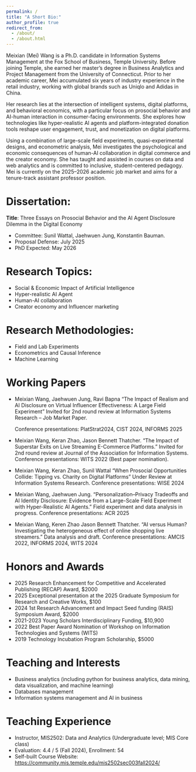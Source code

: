 ```yaml
---
permalink: /
title: "A Short Bio:"
author_profile: true
redirect_from: 
  - /about/
  - /about.html
---
```



Meixian (Mei) Wang is a Ph.D. candidate in Information Systems Management at the Fox School of Business, Temple University. Before joining Temple, she earned her master’s degree in Business Analytics and Project Management from the University of Connecticut. Prior to her academic career, Mei accumulated six years of industry experience in the retail industry, working with global brands such as Uniqlo and Adidas in China.

Her research lies at the intersection of intelligent systems, digital platforms, and behavioral economics, with a particular focus on prosocial behavior and AI-human interaction in consumer-facing environments. She explores how technologies like hyper-realistic AI agents and platform-integrated donation tools reshape user engagement, trust, and monetization on digital platforms.

Using a combination of large-scale field experiments, quasi-experimental designs, and econometric analysis, Mei investigates the psychological and economic consequences of human-AI collaboration in digital commerce and the creator economy. She has taught and assisted in courses on data and web analytics and is committed to inclusive, student-centered pedagogy. Mei is currently on the 2025–2026 academic job market and aims for a tenure-track assistant professor position.

Dissertation:
======
**Title**: Three Essays on Prosocial Behavior and the AI Agent Disclosure Dilemma in the Digital Economy

* Committee:  Sunil Wattal, Jaehwuen Jung, Konstantin Bauman.
* Proposal Defense: July 2025
* PhD Expected: May 2026

Research Topics:
======
* Social & Economic Impact of Artificial Intelligence
* Hyper-realistic AI Agent
* Human-AI collaboration
* Creator economy and Influencer marketing

Research Methodologies:
======
* Field and Lab Experiments
* Econometrics and Causal Inference
* Machine Learning

Working Papers
======
* Meixian Wang, Jaehwuen Jung, Ravi Bapna “The Impact of Realism and AI Disclosure on Virtual Influencer Effectiveness: A Large Field Experiment”
  Invited for 2nd round review at Information Systems Research – Job Market Paper.

  Conference presentations: PlatStrat2024, CIST 2024, INFORMS 2025
  
* Meixian Wang, Keran Zhao, Jason Bennett Thatcher. “The Impact of Superstar Exits on Live Streaming E-Commerce Platforms.”
  Invited for 2nd round review at Journal of the Association for Information Systems.
  Conference presentations: WITS 2022 (Best paper nomination).
  
* Meixian Wang, Keran Zhao, Sunil Wattal “When Prosocial Opportunities Collide: Tipping vs. Charity on Digital Platforms”
  Under Review at Information Systems Research.
  Conference presentations: WISE 2024
  
* Meixian Wang, Jaehwuen Jung. “Personalization–Privacy Tradeoffs and AI Identity Disclosure: Evidence from a Large-Scale Field Experiment with Hyper-Realistic AI Agents.”
  Field experiment and data analysis in progress.
  Conference presentations: ACR 2025
  
* Meixian Wang, Keren Zhao Jason Bennett Thatcher. “AI versus Human? Investigating the heterogeneous effect of online shopping live streamers.”
  Data analysis and draft.
  Conference presentations: AMCIS 2022, INFORMS 2024, WITS 2024

Honors and Awards
======
* 2025 Research Enhancement for Competitive and Accelerated Publishing (RECAP) Award, $2000
* 2025 Exceptional presentation at the 2025 Graduate Symposium for Research and Creative Works, $100
* 2024 1st Research Advancement and Impact Seed funding (RAIS) Symposium Award, $2000
* 2021-2023 Young Scholars Interdisciplinary Funding, $10,900
* 2022 Best Paper Award Nomination of Workshop on Information Technologies and Systems (WITS)
* 2019 Technology Incubation Program Scholarship, $5000

Teaching and Interests
======
* Business analytics (including python for business analytics, data mining, data visualization, and machine learning)
* Databases management
* Information systems management and AI in business

Teaching Experience
======
* Instructor, MIS2502: Data and Analytics (Undergraduate level; MIS Core class)
* Evaluation: 4.4 / 5 (Fall 2024), Enrollment: 54
* Self-built Course Website: https://community.mis.temple.edu/mis2502sec003fall2024/
